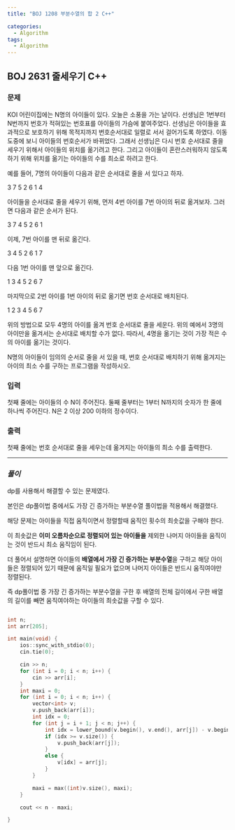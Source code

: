 ```yaml
---
title: "BOJ 1208 부분수열의 합 2 C++"

categories:
  - Algorithm
tags:
  - Algorithm
---
```


## BOJ 2631 줄세우기 C++

### 문제

KOI 어린이집에는 N명의 아이들이 있다. 오늘은 소풍을 가는 날이다. 선생님은 1번부터 N번까지 번호가 적혀있는 번호표를 아이들의 가슴에 붙여주었다. 선생님은 아이들을 효과적으로 보호하기 위해 목적지까지 번호순서대로 일렬로 서서 걸어가도록 하였다. 이동 도중에 보니 아이들의 번호순서가 바뀌었다. 그래서 선생님은 다시 번호 순서대로 줄을 세우기 위해서 아이들의 위치를 옮기려고 한다. 그리고 아이들이 혼란스러워하지 않도록 하기 위해 위치를 옮기는 아이들의 수를 최소로 하려고 한다.

예를 들어, 7명의 아이들이 다음과 같은 순서대로 줄을 서 있다고 하자.

3 7 5 2 6 1 4

아이들을 순서대로 줄을 세우기 위해, 먼저 4번 아이를 7번 아이의 뒤로 옮겨보자. 그러면 다음과 같은 순서가 된다.

3 7 4 5 2 6 1

이제, 7번 아이를 맨 뒤로 옮긴다.

3 4 5 2 6 1 7

다음 1번 아이를 맨 앞으로 옮긴다.

1 3 4 5 2 6 7

마지막으로 2번 아이를 1번 아이의 뒤로 옮기면 번호 순서대로 배치된다.

1 2 3 4 5 6 7

위의 방법으로 모두 4명의 아이를 옮겨 번호 순서대로 줄을 세운다. 위의 예에서 3명의 아이만을 옮겨서는 순서대로 배치할 수가 없다. 따라서, 4명을 옮기는 것이 가장 적은 수의 아이를 옮기는 것이다.

N명의 아이들이 임의의 순서로 줄을 서 있을 때, 번호 순서대로 배치하기 위해 옮겨지는 아이의 최소 수를 구하는 프로그램을 작성하시오.

### 입력

첫째 줄에는 아이들의 수 N이 주어진다. 둘째 줄부터는 1부터 N까지의 숫자가 한 줄에 하나씩 주어진다. N은 2 이상 200 이하의 정수이다.

### 출력

첫째 줄에는 번호 순서대로 줄을 세우는데 옮겨지는 아이들의 최소 수를 출력한다.

---

### _풀이_

dp를 사용해서 해결할 수 있는 문제였다.

본인은 dp풀이법 중에서도 가장 긴 증가하는 부분수열 풀이법을 적용해서 해결했다.

해당 문제는 아이들을 직접 움직이면서 정렬할때 움직인 횟수의 최솟값을 구해야 한다.

이 최솟값은 **이미 오름차순으로 정렬되어 있는 아이들을** 제외한 나머지 아이들을 움직이는 것이 반드시 최소 움직임이 된다.

더 풀어서 설명하면 아이들의 **배열에서 가장 긴 증가하는 부분수열**을 구하고 해당 아이들은 정렬되어 있기 때문에 움직일 필요가 없으며 나머지 아이들은 반드시 움직여야만 정렬된다.

즉 dp풀이법 중 가장 긴 증가하는 부분수열을 구한 후 배열의 전체 길이에서 구한 배열의 길이를 빼면 움직여야하는 아이들의 최솟값을 구할 수 있다.

```c++

int n;
int arr[205];

int main(void) {
    ios::sync_with_stdio(0);
    cin.tie(0);

    cin >> n;
    for (int i = 0; i < n; i++) {
        cin >> arr[i];
    }
    int maxi = 0;
    for (int i = 0; i < n; i++) {
        vector<int> v;
        v.push_back(arr[i]);
        int idx = 0;
        for (int j = i + 1; j < n; j++) {
            int idx = lower_bound(v.begin(), v.end(), arr[j]) - v.begin();
            if (idx >= v.size()) {
                v.push_back(arr[j]);
            }
            else {
                v[idx] = arr[j];
            }
        }

        maxi = max((int)v.size(), maxi);
    }

    cout << n - maxi;

}

```
